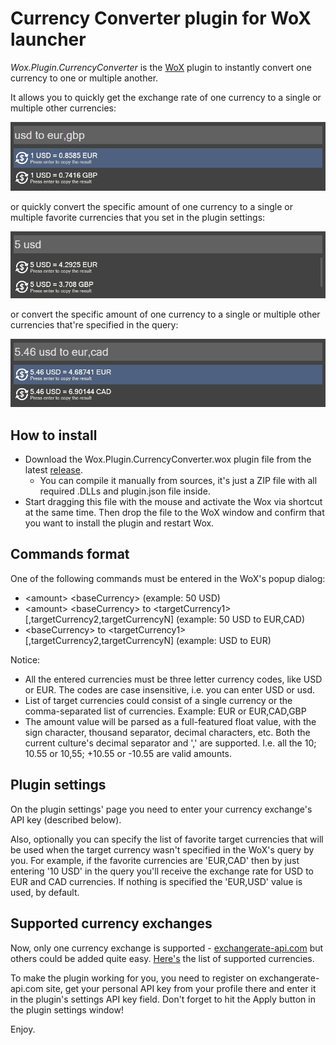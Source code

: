 # Currency Converter plugin for WoX launcher

*Wox.Plugin.CurrencyConverter* is the [WoX](https://github.com/Wox-launcher/Wox) plugin to instantly convert one currency to one or multiple another.

It allows you to quickly get the exchange rate of one currency to a single or multiple other currencies:

![Get the exchange rate quickly](./docs/images/ss-1.png)

or quickly convert the specific amount of one currency to a single or multiple favorite currencies that you set in the plugin settings:

![Get the exchange rate quickly](./docs/images/ss-2.png)

or convert the specific amount of one currency to a single or multiple other currencies that're specified in the query:

![Get the exchange rate quickly](./docs/images/ss-3.png)


## How to install

* Download the Wox.Plugin.CurrencyConverter.wox plugin file from the latest [release](https://github.com/ruslanmogilevskiy/Wox.Plugin.CurrencyConverter/releases).
  * You can compile it manually from sources, it's just a ZIP file with all required .DLLs and plugin.json file inside.
* Start dragging this file with the mouse and activate the Wox via shortcut at the same time. Then drop the file to the WoX window and confirm that you want to install the plugin and restart Wox.


## Commands format

One of the following commands must be entered in the WoX's popup dialog:

* &lt;amount&gt; &lt;baseCurrency&gt;  (example: 50 USD)
* &lt;amount&gt; &lt;baseCurrency&gt; to &lt;targetCurrency1&gt;[,targetCurrency2,targetCurrencyN]  (example: 50 USD to EUR,CAD)
* &lt;baseCurrency&gt; to &lt;targetCurrency1&gt;[,targetCurrency2,targetCurrencyN] (example: USD to EUR)

Notice:
* All the entered currencies must be three letter currency codes, like USD or EUR. The codes are case insensitive, i.e. you can enter USD or usd.
* List of target currencies could consist of a single currency or the comma-separated list of currencies. Example: EUR or EUR,CAD,GBP
* The amount value will be parsed as a full-featured float value, with the sign character, thousand separator, decimal characters, etc. Both the current culture's decimal separator and ',' are supported. I.e. all the 10; 10.55 or 10,55; +10.55 or -10.55 are valid amounts.

## Plugin settings

On the plugin settings' page you need to enter your currency exchange's API key (described below).

Also, optionally you can specify the list of favorite target currencies that will be used when the target currency wasn't specified in the WoX's query by you.
For example, if the favorite currencies are 'EUR,CAD' then by just entering '10 USD' in the query you'll receive the exchange rate for USD to EUR and CAD currencies. If nothing is specified the 'EUR,USD' value is used, by default.

## Supported currency exchanges

Now, only one currency exchange is supported - [exchangerate-api.com](https://www.exchangerate-api.com) but others could be added quite easy. [Here's](https://www.exchangerate-api.com/docs/supported-currencies) the list of supported currencies.

To make the plugin working for you, you need to register on exchangerate-api.com site, get your personal API key from your profile there and enter it in the plugin's settings API key field. Don't forget to hit the Apply button in the plugin settings window!


Enjoy.
